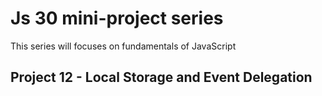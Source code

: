 # Js 30 mini-project series

This series will focuses on fundamentals of JavaScript

## Project 12 - Local Storage and Event Delegation
